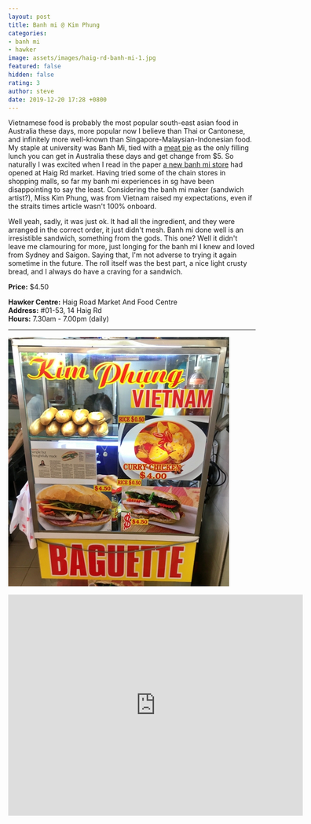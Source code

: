 ```yaml
---
layout: post
title: Banh mi @ Kim Phung
categories:
- banh mi
- hawker
image: assets/images/haig-rd-banh-mi-1.jpg
featured: false
hidden: false
rating: 3
author: steve
date: 2019-12-20 17:28 +0800
---
```

Vietnamese food is probably the most popular south-east asian food in Australia these days, more popular now I believe than Thai or Cantonese, and infinitely more well-known than Singapore-Malaysian-Indonesian food. My staple at university was Banh Mi, tied with a [meat pie](https://www.vilis.com) as the only filling lunch you can get in Australia these days and get change from $5. So naturally I was excited when I read in the paper [a new banh mi store](https://www.straitstimes.com/lifestyle/food/cheap-good-simple-but-thoughtfully-made-banh-mi) had opened at Haig Rd market. Having tried some of the chain stores in shopping malls, so far my banh mi experiences in sg have been disappointing to say the least. Considering the banh mi maker (sandwich artist?), Miss Kim Phung, was from Vietnam raised my expectations, even if the straits times article wasn't 100% onboard.

Well yeah, sadly, it was just ok. It had all the ingredient, and they were arranged in the correct order, it just didn't mesh. Banh mi done well is an irresistible sandwich, something from the gods. This one? Well it didn't leave me clamouring for more, just longing for the banh mi I knew and loved from Sydney and Saigon. Saying that, I'm not adverse to trying it again sometime in the future. The roll itself was the best part, a nice light crusty bread, and I always do have a craving for a sandwich.

**Price:** $4.50  

**Hawker Centre:** Haig Road Market And Food Centre  
**Address:** #01-53, 14 Haig Rd  
**Hours:** 7.30am - 7.00pm (daily)  

***  

![Kim Phung Banh Mi](/assets/images/haig-rd-banh-mi-2.jpg "Kim Phung Banh Mi")

<iframe src="https://www.google.com/maps/embed?pb=!1m18!1m12!1m3!1d3988.7668546055797!2d103.89332651421257!3d1.3154312990405923!2m3!1f0!2f0!3f0!3m2!1i1024!2i768!4f13.1!3m3!1m2!1s0x31da181716120239%3A0x12f976f927dc4370!2sHaig%20Road%20Market%20%26%20Food%20Center!5e0!3m2!1sen!2ssg!4v1576833976521!5m2!1sen!2ssg" width="600" height="450" frameborder="0" style="border:0;" allowfullscreen=""></iframe>